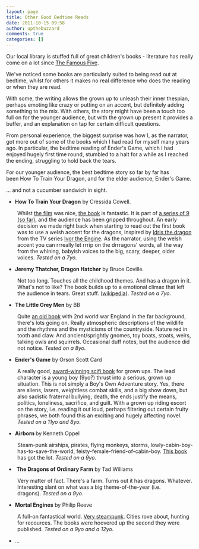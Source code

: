 ```yaml
---
layout: page
title: Other Good Bedtime Reads
date: 2011-10-15 09:58
author: upthebuzzard
comments: true
categories: []
---
```

Our local library is stuffed full of great children's books - literature has really come on a lot since <a href="http://en.wikipedia.org/wiki/The_Famous_Five_(series)" target="_blank">The Famous Five</a>.

We've noticed some books are particularly suited to being read out at bedtime, whilst for others it makes no real difference who does the reading or when they are read.

With some, the writing allows the grown up to unleash their inner thespian, perhaps emoting like crazy or putting on an accent, but definitely adding something to the mix. With others, the story might have been a touch too full on for the younger audience, but with the grown up present it provides a buffer, and an explanation on tap for certain difficult questions.

From personal experience, the biggest surprise was how I, as the narrator, got more out of some of the books which I had read for myself many years ago. In particular, the bedtime reading of Ender's Game, which I had enjoyed hugely first time round, stumbled to a halt for a while as I reached the ending, struggling to hold back the tears.

For our younger audience, the best bedtime story so far by far has been How To Train Your Dragon, and for the elder audience, Ender's Game.

... and not a cucumber sandwich in sight.
<ul>
	<li><strong>How To Train Your Dragon</strong> by Cressida Cowell.</li>
</ul>
<p style="padding-left:30px;">Whilst <a href="http://en.wikipedia.org/wiki/How_to_Train_Your_Dragon_(film)" target="_blank">the film</a> was nice, <a href="http://en.wikipedia.org/wiki/How_to_Train_Your_Dragon" target="_blank">the book</a> is fantastic. It is part of <a href="http://www.howtotrainyourdragonbooks.com/books/" target="_blank">a series of 9 (so far)</a>, and the audience has been gripped throughout. An early decision we made right back when starting to read out the first book was to use a welsh accent for the dragons, inspired by <a href="http://www.youtube.com/watch?v=axQpElAAnco#t=3m40s" target="_blank">Idris the dragon</a> from the TV series <a href="http://en.wikipedia.org/wiki/Ivor_the_Engine" target="_blank">Ivor the Engine</a>. As the narrator, using the welsh accent you can rrreally let rrrip on the drrragons' words, all the way from the whining, babyish voices to the big, scary, deeper, older voices. <em>Tested on a 7yo.</em></p>

<ul>
	<li><strong>Jeremy Thatcher, Dragon Hatcher</strong> by Bruce Coville.</li>
</ul>
<p style="padding-left:30px;">Not too long. Touches all the childhood themes. And has a dragon in it. What's not to like? The book builds up to a emotional climax that left the audience in tears. Great stuff. (<a href="http://en.wikipedia.org/wiki/Jeremy_Thatcher,_Dragon_Hatcher" target="_blank">wikipedia</a>). <em>Tested on a 7yo.</em></p>

<ul>
	<li><strong>The Little Grey Men</strong> by BB</li>
</ul>
<p style="padding-left:30px;">Quite <a href="http://en.wikipedia.org/wiki/The_Little_Grey_Men" target="_blank">an old book</a> with 2nd world war England in the far background, there's lots going on. Really atmospheric descriptions of the wildlife and the rhythms and the mysticisms of the countryside. Nature red in tooth and claw. And ancient/sprightly gnomes, toy boats, stoats, weirs, talking owls and squirrels. Occasional duff notes, but the audience did not notice. <em>Tested on a 8yo.</em></p>

<ul>
	<li><strong>Ender's Game</strong> by Orson Scott Card</li>
</ul>
<p style="padding-left:30px;">A really good, <a href="http://en.wikipedia.org/wiki/Ender's_Game" target="_blank">award-winning scifi book</a> for grown ups. The lead character is a young boy (9yo?) thrust into a serious, grown up situation. This is not simply a Boy's Own Adventure story. Yes, there are aliens, lasers, weightless combat skills, and a big show down, but also sadistic fraternal bullying, death, the ends justify the means, politics, loneliness, sacrifice, and guilt. With a grown up riding escort on the story, i.e. reading it out loud, perhaps filtering out certain fruity phrases, we both found this an exciting and hugely affecting novel. <em>Tested on a 11yo and 8yo.</em></p>

<ul>
	<li><strong>Airborn </strong>by Kenneth Oppel</li>
</ul>
<p style="padding-left:30px;">Steam-punk airships, pirates, flying monkeys, storms, lowly-cabin-boy-has-to-save-the-world, feisty-female-friend-of-cabin-boy. <a href="http://kennethoppel.com/airborn/airborn.shtml">This book</a> has got the lot. <em>Tested on a 9yo</em>.</p>

<ul>
	<li> <strong>The Dragons of Ordinary Farm</strong> by Tad Williams</li>
</ul>
<p style="padding-left:30px;">Very matter of fact. There's a farm. Turns out it has dragons. Whatever. Interesting slant on what was a big theme-of-the-year (i.e. dragons). <em>Tested on a 9yo</em>.</p>

<ul>
	<li><strong>Mortal Engines</strong> by Philip Reeve</li>
</ul>
<p style="padding-left:30px;">A full-on fantastical world. <a href="http://en.wikipedia.org/wiki/Mortal_Engines" target="_blank">Very steampunk</a>. Cities rove about, hunting for recources. The books were hoovered up the second they were published. <em>Tested on a 9yo and a 12yo</em>.</p>

<ul>
	<li>...</li>
</ul>
